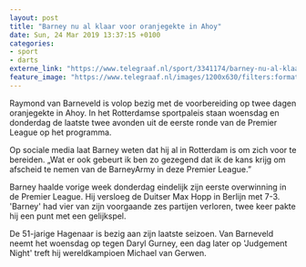 ```yaml
---
layout: post
title: "Barney nu al klaar voor oranjegekte in Ahoy"
date: Sun, 24 Mar 2019 13:37:15 +0100
categories: 
- sport 
- darts 
externe_link: "https://www.telegraaf.nl/sport/3341174/barney-nu-al-klaar-voor-oranjegekte-in-ahoy"
feature_image: "https://www.telegraaf.nl/images/1200x630/filters:format(jpeg):quality(80)/cdn-kiosk-api.telegraaf.nl/e772af76-4e32-11e9-878b-02d1dbdc35d1.jpg"
---
```


<p class="intro">Raymond van Barneveld is volop bezig met de voorbereiding op twee dagen oranjegekte in Ahoy. In het Rotterdamse sportpaleis staan woensdag en donderdag de laatste twee avonden uit de eerste ronde van de Premier League op het programma.</p> <p>Op sociale media laat Barney weten dat hij al in Rotterdam is om zich voor te bereiden. „Wat er ook gebeurt ik ben zo gezegend dat ik de kans krijg om afscheid te nemen van de BarneyArmy in deze Premier League.”</p><p>Barney haalde vorige week donderdag eindelijk zijn eerste overwinning in de Premier League. Hij versloeg de Duitser Max Hopp in Berlijn met 7-3. 'Barney' had vier van zijn voorgaande zes partijen verloren, twee keer pakte hij een punt met een gelijkspel.</p><p>De 51-jarige Hagenaar is bezig aan zijn laatste seizoen. Van Barneveld neemt het woensdag op tegen Daryl Gurney, een dag later op 'Judgement Night' treft hij wereldkampioen Michael van Gerwen.</p>
